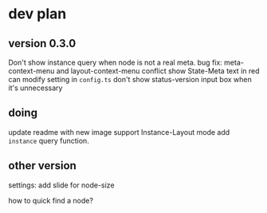 # dev plan

## version 0.3.0

Don't show instance query when node is not a real meta.
bug fix: meta-context-menu and layout-context-menu conflict
show State-Meta text in red 
can modify setting in `config.ts`
don't show status-version input box when it's unnecessary

## doing

update readme with new image
support Instance-Layout mode
add `instance` query function.

## other version

settings: add slide for node-size

how to quick find a node?


